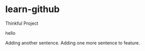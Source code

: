 # learn-github
Thinkful Project

hello

Adding another sentence.
Adding one more sentence to feature.
